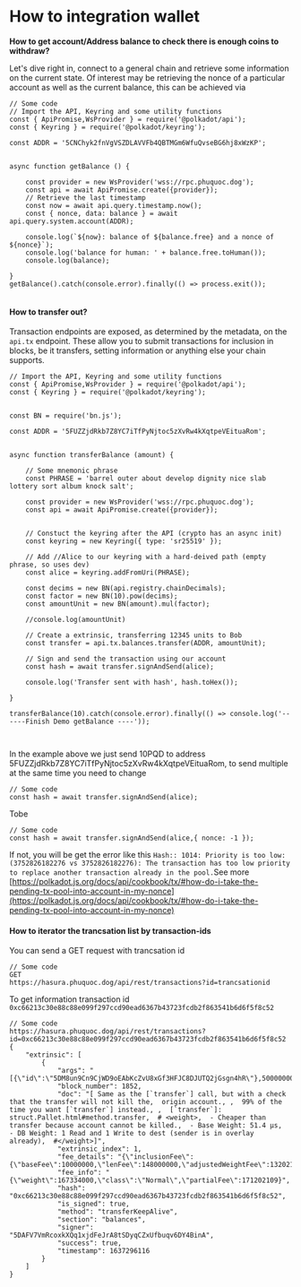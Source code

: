 # How to integration wallet

**How to get account/Address balance to check there is enough coins to withdraw?**

Let's dive right in, connect to a general chain and retrieve some information on the current state. Of interest may be retrieving the nonce of a particular account as well as the current balance, this can be achieved via&#x20;

```
// Some code
// Import the API, Keyring and some utility functions
const { ApiPromise,WsProvider } = require('@polkadot/api');
const { Keyring } = require('@polkadot/keyring');

const ADDR = '5CNChyk2fnVgVSZDLAVVFb4QBTMGm6WfuQvseBG6hj8xWzKP';


async function getBalance () {

	const provider = new WsProvider('wss://rpc.phuquoc.dog');
	const api = await ApiPromise.create({provider});
	// Retrieve the last timestamp
	const now = await api.query.timestamp.now();
	const { nonce, data: balance } = await api.query.system.account(ADDR);

	console.log(`${now}: balance of ${balance.free} and a nonce of ${nonce}`);
	console.log('balance for human: ' + balance.free.toHuman());
	console.log(balance);

}
getBalance().catch(console.error).finally(() => process.exit());


```

#### How to transfer out?

Transaction endpoints are exposed, as determined by the metadata, on the `api.tx` endpoint. These allow you to submit transactions for inclusion in blocks, be it transfers, setting information or anything else your chain supports.



```
// Import the API, Keyring and some utility functions
const { ApiPromise,WsProvider } = require('@polkadot/api');
const { Keyring } = require('@polkadot/keyring');


const BN = require('bn.js');

const ADDR = '5FUZZjdRkb7Z8YC7iTfPyNjtoc5zXvRw4kXqtpeVEituaRom';


async function transferBalance (amount) {

	// Some mnemonic phrase
	const PHRASE = 'barrel outer about develop dignity nice slab lottery sort album knock salt';

	const provider = new WsProvider('wss://rpc.phuquoc.dog');
	const api = await ApiPromise.create({provider});
	

	// Constuct the keyring after the API (crypto has an async init)
    const keyring = new Keyring({ type: 'sr25519' });

    // Add //Alice to our keyring with a hard-deived path (empty phrase, so uses dev)
    const alice = keyring.addFromUri(PHRASE);

    const decims = new BN(api.registry.chainDecimals);
    const factor = new BN(10).pow(decims);
    const amountUnit = new BN(amount).mul(factor);

    //console.log(amountUnit)

    // Create a extrinsic, transferring 12345 units to Bob
    const transfer = api.tx.balances.transfer(ADDR, amountUnit);

    // Sign and send the transaction using our account
    const hash = await transfer.signAndSend(alice);

    console.log('Transfer sent with hash', hash.toHex());

}

transferBalance(10).catch(console.error).finally(() => console.log('------Finish Demo getBalance ----'));



```

In the example above we just send 10PQD to address 5FUZZjdRkb7Z8YC7iTfPyNjtoc5zXvRw4kXqtpeVEituaRom, to send multiple at the same time you need to change

```
// Some code
const hash = await transfer.signAndSend(alice);
```

Tobe

```
// Some code
const hash = await transfer.signAndSend(alice,{ nonce: -1 });
```

If not, you will be get the error like this `Hash:: 1014: Priority is too low: (3752826182276 vs 3752826182276): The transaction has too low priority to replace another transaction already in the pool.`See more [https://polkadot.js.org/docs/api/cookbook/tx/#how-do-i-take-the-pending-tx-pool-into-account-in-my-nonce](https://polkadot.js.org/docs/api/cookbook/tx/#how-do-i-take-the-pending-tx-pool-into-account-in-my-nonce)

#### How to iterator the trancsation list by transaction-ids

You can send a GET request with trancsation id&#x20;

```
// Some code
GET
https://hasura.phuquoc.dog/api/rest/transactions?id=trancsationid 
```

To get information transaction id `0xc66213c30e88c88e099f297ccd90ead6367b43723fcdb2f863541b6d6f5f8c52`

```
// Some code
https://hasura.phuquoc.dog/api/rest/transactions?id=0xc66213c30e88c88e099f297ccd90ead6367b43723fcdb2f863541b6d6f5f8c52
{
    "extrinsic": [
        {
            "args": "[{\"id\":\"5DM8un9Cn9CjWD9oEAbKcZvU8xGf3HFJC8DJUTQ2jGsgn4hR\"},500000000000000]",
            "block_number": 1852,
            "doc": "[ Same as the [`transfer`] call, but with a check that the transfer will not kill the,  origin account., ,  99% of the time you want [`transfer`] instead., ,  [`transfer`]: struct.Pallet.html#method.transfer,  # <weight>,  - Cheaper than transfer because account cannot be killed.,  - Base Weight: 51.4 µs,  - DB Weight: 1 Read and 1 Write to dest (sender is in overlay already),  #</weight>]",
            "extrinsic_index": 1,
            "fee_details": "{\"inclusionFee\":{\"baseFee\":10000000,\"lenFee\":148000000,\"adjustedWeightFee\":13202109}}",
            "fee_info": "{\"weight\":167334000,\"class\":\"Normal\",\"partialFee\":171202109}",
            "hash": "0xc66213c30e88c88e099f297ccd90ead6367b43723fcdb2f863541b6d6f5f8c52",
            "is_signed": true,
            "method": "transferKeepAlive",
            "section": "balances",
            "signer": "5DAFV7VmRcoxkXQq1xjdFeJrA8tSDyqCZxUfbuqv6DY4BinA",
            "success": true,
            "timestamp": 1637296116
        }
    ]
}

```
